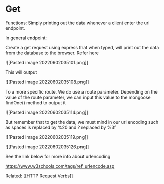 # Get

Functions: Simply printing out the data whenever a client enter the url endpoint. 

In general endpoint:

Create a get request using express that when typed, will print out the data from the database to the browser. Refer here 

![[Pasted image 20220602035101.png]]

This will output

![[Pasted image 20220602035108.png]]

To a more specific route. We do use a route parameter. Depending on the value of the route parameter, we can input this value to the mongoose findOne() method to output it

![[Pasted image 20220602035114.png]]

But remember that to get the data, we must mind in our url encoding such as spaces is replaced by %20 and ? replaced by %3f

![[Pasted image 20220602035119.png]]

![[Pasted image 20220602035126.png]]

See the link below for more info about urlencoding

https://www.w3schools.com/tags/ref_urlencode.asp


Related: [[HTTP Request Verbs]]





